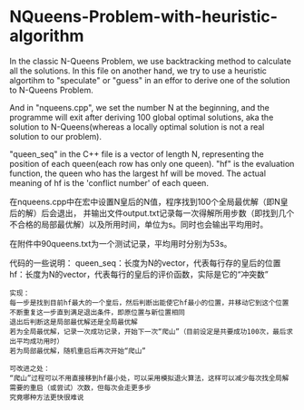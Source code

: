 # NQueens-Problem-with-heuristic-algorithm

In the classic N-Queens Problem, we use backtracking method to calculate all the solutions. In this file on another hand, we try to use a heuristic algortihm to "speculate" or "guess" in an effor to derive one of the solution to N-Queens Problem.

And in "nqueens.cpp", we set the number N at the beginning, and the programme will exit after deriving 100 global optimal solutions, aka the solution to N-Queens(whereas a locally optimal solution is not a real solution to our problem).

"queen_seq" in the C++ file is a vector of length N, representing the position of each queen(each row has only one queen).
"hf" is the evaluation function, the queen who has the largest hf will be moved. The actual meaning of hf is the 'conflict number' of each queen.

在nqueens.cpp中在宏中设置N皇后的N值，程序找到100个全局最优解（即N皇后的解）后会退出，
并输出文件output.txt记录每一次得解所用步数（即找到几个不合格的局部最优解）以及所用时间，单位为s。同时也会输出平均用时。

在附件中90queens.txt为一个测试记录，平均用时分别为53s。

代码的一些说明：
	queen_seq：长度为N的vector，代表每行存的皇后的位置
	hf：长度为N的vector，代表每行的皇后的评价函数，实际是它的“冲突数”

	实现：
	每一步是找到目前hf最大的一个皇后，然后判断出能使它hf最小的位置，并移动它到这个位置
	不断重复这一步直到满足退出条件，即原位置与新位置相同
	退出后判断这是局部最优解还是全局最优解
	若为全局最优解，记录一次成功记录，开始下一次“爬山”（目前设定是共要成功100次，最后求出平均成功用时）
	若为局部最优解，随机重启后再次开始“爬山”

	可改进之处：
	“爬山”过程可以不用直接移到hf最小处，可以采用模拟退火算法，这样可以减少每次找全局解需要的重启（或尝试）次数，但每次会走更多步
	究竟哪种方法更快很难说

